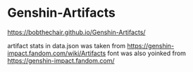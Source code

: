 # Genshin-Artifacts
https://bobthechair.github.io/Genshin-Artifacts/


artifact stats in data.json was taken from https://genshin-impact.fandom.com/wiki/Artifacts
font was also yoinked from https://genshin-impact.fandom.com/